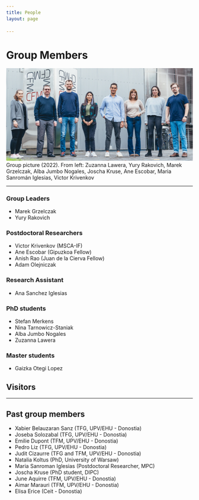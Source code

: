 ```yaml
---
title: People
layout: page

---
```

# Group Members

<img class="image" src="/assets/images/NanoSpec_web.jpg" alt="Alt Text">
<figcaption class="caption">Group picture (2022). From left: Zuzanna Lawera, Yury Rakovich, Marek Grzelczak, Alba Jumbo Nogales, Joscha Kruse, Ane Escobar, Maria Sanromán Iglesias, Victor Krivenkov</figcaption>

---

### Group Leaders

- Marek Grzelczak
- Yury Rakovich

### Postdoctoral Researchers

- Victor Krivenkov (MSCA-IF)
- Ane Escobar (Gipuzkoa Fellow)
- Anish Rao (Juan de la Cierva Fellow)
- Adam Olejniczak

### Research Assistant

- Ana Sanchez Iglesias

### PhD students

- Stefan Merkens
- Nina Tarnowicz-Staniak
- Alba Jumbo Nogales
- Zuzanna Lawera

### Master students

- Gaizka Otegi Lopez

## Visitors

---

## Past group members

- Xabier Belauzaran Sanz (TFG, UPV/EHU - Donostia)
- Joseba Solozabal (TFG, UPV/EHU - Donostia)
- Emilie Dupont (TFM, UPV/EHU - Donostia)
- Pedro Liz (TFG, UPV/EHU - Donostia)
- Judit Cizaurre (TFG and TFM, UPV/EHU - Donostia)
- Natalia Koltus (PhD, University of Warsaw)
- Maria Sanroman Iglesias (Postdoctoral Researcher, MPC)
- Joscha Kruse (PhD student, DIPC)
- June Aquirre (TFM, UPV/EHU - Donostia)
- Aimar Marauri (TFM, UPV/EHU - Donostia)
- Elisa Erice (Ceit - Donostia)
